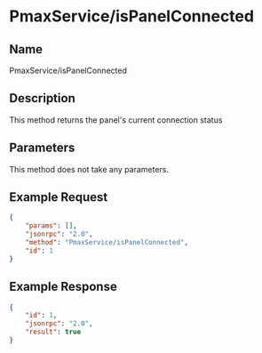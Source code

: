# PmaxService/isPanelConnected

## Name
PmaxService/isPanelConnected

## Description
This method returns the panel's current connection status

## Parameters
This method does not take any parameters.

## Example Request
```json
{
    "params": [],
    "jsonrpc": "2.0",
    "method": "PmaxService/isPanelConnected",
    "id": 1
}
```

## Example Response
```json
{
    "id": 1,
    "jsonrpc": "2.0",
    "result": true
}
```